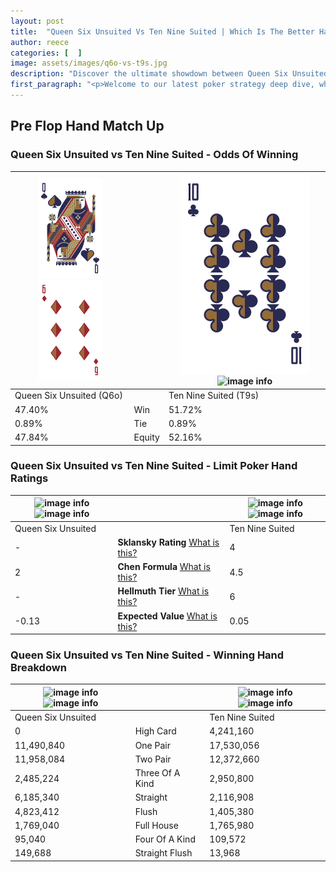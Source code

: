```yaml
---
layout: post
title:  "Queen Six Unsuited Vs Ten Nine Suited | Which Is The Better Hand In Poker? A Complete Guide"
author: reece
categories: [  ]
image: assets/images/q6o-vs-t9s.jpg
description: "Discover the ultimate showdown between Queen Six Unsuited and Ten Nine Suited in poker! Uncover the odds, strategies, and scenarios where one hand triumphs over the other. Get ready to up your poker game with this thrilling analysis."
first_paragraph: "<p>Welcome to our latest poker strategy deep dive, where we're pitting two distinct hands against each other in a high-stakes showdown: Queen Six Unsuited vs Ten Nine Suited.</p><p>In the dynamic world of poker, every decision counts, and knowing which hand holds the upper hand is key to your success at the table.</p><p>In this article, we'll dissect these two hands, explore the scenarios where one dominates the other, and equip you with the knowledge to make strategic choices that can tip the odds in your favor.</p><p>Get ready to unravel the intriguing dynamics of these poker hands and elevate your game to new heights.</p>"
---
```




[comment]: # (sp0)

## Pre Flop Hand Match Up

<div class="table hand-ratings" markdown="1"> 



### Queen Six Unsuited vs Ten Nine Suited - Odds Of Winning


    
| ![image info](assets/images/hand1/Q.png) ![image info](assets/images/hand1/6o.png) |  | ![image info](assets/images/hand2/T.png) ![image info](assets/images/hand2/9s.png) |
| -------- | -------- | -------- |
| Queen Six Unsuited (Q6o) |  | Ten Nine Suited (T9s) |
| 47.40% | Win | 51.72% |
| 0.89% | Tie | 0.89% |
| 47.84% | Equity | 52.16% |




[comment]: # (sp1)



### Queen Six Unsuited vs Ten Nine Suited - Limit Poker Hand Ratings


    
| ![image info](https://www.riverpairs.com/assets/images/hand1/Q.png) ![image info](https://www.riverpairs.com/assets/images/hand1/6o.png) |  | ![image info](https://www.riverpairs.com/assets/images/hand2/T.png) ![image info](https://www.riverpairs.com/assets/images/hand2/9s.png) |
| -------- | -------- | -------- |
| Queen Six Unsuited |  | Ten Nine Suited |
| - | **Sklansky Rating** [What is this?](/sklansky-rating-explained) | 4 |
| 2 | **Chen Formula** [What is this?](/chen-formula-explained) | 4.5 |
| - | **Hellmuth Tier** [What is this?](/Hellmuth-tier-explained) | 6 |
| -0.13 | **Expected Value** [What is this?](/expected-value-explained) | 0.05 |




[comment]: # (sp2)



### Queen Six Unsuited vs Ten Nine Suited - Winning Hand Breakdown


    
| ![image info](https://www.riverpairs.com/assets/images/hand1/Q.png) ![image info](https://www.riverpairs.com/assets/images/hand1/6o.png) |  | ![image info](https://www.riverpairs.com/assets/images/hand2/T.png) ![image info](https://www.riverpairs.com/assets/images/hand2/9s.png) |
| -------- | -------- | -------- |
| Queen Six Unsuited |  | Ten Nine Suited |
| 0 | High Card | 4,241,160 |
| 11,490,840 | One Pair | 17,530,056 |
| 11,958,084 | Two Pair | 12,372,660 |
| 2,485,224 | Three Of A Kind | 2,950,800 |
| 6,185,340 | Straight | 2,116,908 |
| 4,823,412 | Flush | 1,405,380 |
| 1,769,040 | Full House | 1,765,980 |
| 95,040 | Four Of A Kind | 109,572 |
| 149,688 | Straight Flush | 13,968 |




[comment]: # (sp3)



</div>

[comment]: # (sp4)



[comment]: # (sp5)

